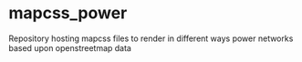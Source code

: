 # mapcss_power
Repository hosting mapcss files to render in different ways power networks based upon openstreetmap data
